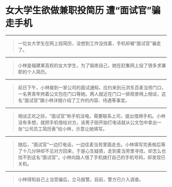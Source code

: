 # 女大学生欲做兼职投简历 遭“面试官”骗走手机

---

>一位女大学生在网上投简历，没想到工作没找着，手机却被“面试官”骗走了。

---


>小林是福建某高校的女大学生，为了锻炼自己，她在赶集网上投了很多求兼职的个人简历。

---


>前日下午，小林接到一家公司的面试通知，应约来到元洪东百麦当劳门口，一名男青年挎着公文包在门口等她。两人就近在门口一排观景椅上相谈，这名“面试官”跟小林详细介绍了工作的内容、待遇等事宜。

---

>相谈正欢之际，“面试官”称手机没电，需要联系上司，提出借用手机。小林没有多想，就把手机借给对方。该男子刚开始打电话就从公文包中拿出一张“公司员工简历表”给小林，示意让她填写。

---

>随后，“面试官”一边打电话，一边往麦当劳里面走去。小林填写完表格后等了十几分钟却不见对方回来，于是心生疑惑，走到麦当劳里寻找，却怎么也找不到这名“面试官”。小林向路人借了手机拨打自己的手机号码，却发现已关机。

---

>小林得知自己上当受骗后，立马报警。目前，警方已介入调查。
